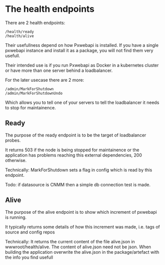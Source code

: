 # The health endpoints
There are 2 health endpoints:
```
/health/ready
/health/alive
```

Their usefullness depend on how Pxwebapi is installed. 
If you have a single pxwebapi instance and install it as a package,
 you will not find them very usefull. 

Their intended use is if you run Pxwebapi as Docker in a kubernetes cluster or 
have more than one server behind a loadbalancer.

For the later usecase there are 2 more:
```
/admin/MarkForShutdown
/admin/MarkForShutdownUndo
```
Which allows you to tell one of your servers to tell the loadbalancer 
it needs to stop for maintainence.

## Ready
The purpose of the ready endpoint is to be the target of loadbalancer probes.

It returns 503 if the node is being stopped for maintainence or 
the application has problems reaching this external dependencies, 200 otherwise.

Technically: MarkForShutdown sets a flag in config which is read by this endpoint.
			 
Todo: if datasource is CNMM then a simple db connection test is made.

## Alive
The purpose of the alive endpoint is to show which increment of pxwebapi
 is running.

It typically returns some details of how this increment was made, i.e. tags of source and config repos
 
Technically: It returns the current content of the file alive.json 
             in wwwroot/health/alive. The content of alive.json need not be json.
			 When building the application overwrite the alive.json in the package/artefact with the info you find usefull


			 
			 
